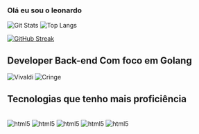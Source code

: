 ### Olá eu sou o leonardo
![Git Stats](https://github-readme-stats.vercel.app/api?username=leonovo21&show_icons=true&theme=dark&line_height=25count)
![Top Langs](https://github-readme-stats.vercel.app/api/top-langs/?username=leonovo21&layout=donut&theme=dark)

[![GitHub Streak](https://streak-stats.demolab.com/?user=leonovo21&theme=dark)](https://git.io/streak-stats)
## Developer Back-end Com foco em Golang

![Vivaldi](https://img.shields.io/badge/Vivaldi-Enjoyer-brightgreen?logo=Vivaldi&logoColor=%20%23ef3939&label=Vivaldi&labelColor=%20%23ef30000&color=FCFAFA)
![Cringe](https://img.shields.io/badge/Pitou-Lover-pink)

## Tecnologias que tenho mais proficiência
<div style="display: inline_block"><br/>
    <img align="center"alt="html5"src= "https://img.shields.io/badge/Go-00ADD8?style=for-the-badge&logo=go&logoColor=white">
    <img align="center"alt="html5"src= "https://img.shields.io/badge/C%2B%2B-00599C?style=for-the-badge&logo=c%2B%2B&logoColor=white">
    <img align="center"alt="html5"src= "https://img.shields.io/badge/Node.js-43853D?style=for-the-badge&logo=node.js&logoColor=white">
    <img align="center"alt="html5"src= "https://img.shields.io/badge/Express.js-404D59?style=for-the-badge">
     <img align="center"alt="html5"src= "https://img.shields.io/badge/React-20232A?style=for-the-badge&logo=react&logoColor=61DAFB">
</div>
